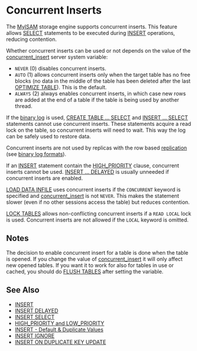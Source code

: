 # Concurrent Inserts

The [MyISAM](/kb/en/myisam/) storage engine supports concurrent inserts. This feature allows [SELECT](/sql-statements-structure/sql-statements/data-manipulation/selecting-data/select/) statements to be executed during [INSERT](/sql-statements-structure/sql-statements/data-manipulation/inserting-loading-data/insert/) operations, reducing contention.

Whether concurrent inserts can be used or not depends on the value of the [concurrent_insert](/kb/en/server-system-variables/#concurrent_insert) server system variable:

- `NEVER` (0) disables concurrent inserts.
- `AUTO` (1) allows concurrent inserts only when the target table has no free blocks (no data in the middle of the table has been deleted after the last [OPTIMIZE TABLE](/replication/optimization-and-tuning/optimizing-tables/optimize-table/)). This is the default.
- `ALWAYS` (2) always enables concurrent inserts, in which case new rows are added at the end of a table if the table is being used by another thread.

If the [binary log](/mariadb-administration/server-monitoring-logs/binary-log/) is used, [CREATE TABLE ... SELECT](/kb/en/create-table/#create-table-select) and [INSERT ... SELECT](/sql-statements-structure/sql-statements/data-manipulation/inserting-loading-data/insert-select/) statements cannot use concurrent inserts. These statements acquire a read lock on the table, so concurrent inserts will need to wait. This way the log can be safely used to restore data.

Concurrent inserts are not used by replicas with the row based [replication](/replication/) (see [binary log formats](/mariadb-administration/server-monitoring-logs/binary-log/binary-log-formats/)).

If an [INSERT](/sql-statements-structure/sql-statements/data-manipulation/inserting-loading-data/insert/) statement contain the [HIGH_PRIORITY](/kb/en/high_priority-and-low_priority-clauses/) clause, concurrent inserts cannot be used. [INSERT ... DELAYED](/sql-statements-structure/sql-statements/data-manipulation/inserting-loading-data/insert-delayed/) is usually unneeded if concurrent inserts are enabled.

[LOAD DATA INFILE](/kb/en/load-data-infile/) uses concurrent inserts if the `CONCURRENT` keyword is specified and  [concurrent_insert](/kb/en/server-system-variables/#concurrent_insert) is not `NEVER`. This makes the statement slower (even if no other sessions access the table) but reduces contention.

[LOCK TABLES](/kb/en/transactions-lock/) allows non-conflicting concurrent inserts if a `READ LOCAL` lock is used. Concurrent inserts are not allowed if the `LOCAL` keyword is omitted.

## Notes

The decision to enable concurrent insert for a table  is done when the table is opened. If you change the value of [concurrent_insert](/kb/en/server-system-variables/#concurrent_insert) it will only affect new opened tables. If you want it to work for also for tables in use or cached, you should do [FLUSH TABLES](/sql-statements-structure/sql-statements/administrative-sql-statements/flush-commands/flush/) after setting the variable.

## See Also

- [INSERT](/sql-statements-structure/sql-statements/data-manipulation/inserting-loading-data/insert/)
- [INSERT DELAYED](/sql-statements-structure/sql-statements/data-manipulation/inserting-loading-data/insert-delayed/)
- [INSERT SELECT](/sql-statements-structure/sql-statements/data-manipulation/inserting-loading-data/insert-select/)
- [HIGH_PRIORITY and LOW_PRIORITY](/sql-statements-structure/sql-statements/data-manipulation/changing-deleting-data/high_priority-and-low_priority/)
- [INSERT - Default &amp; Duplicate Values](/sql-statements-structure/sql-statements/data-manipulation/inserting-loading-data/insert-default-duplicate-values/)
- [INSERT IGNORE](/sql-statements-structure/sql-statements/data-manipulation/inserting-loading-data/insert-ignore/)
- [INSERT ON DUPLICATE KEY UPDATE](/sql-statements-structure/sql-statements/data-manipulation/inserting-loading-data/insert-on-duplicate-key-update/)